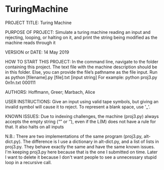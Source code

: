 # TuringMachine
PROJECT TITLE: Turing Machine

PURPOSE OF PROJECT: Simulate a turing machine reading an input and rejecting, looping, or halting on it, and print the string being modified as the machine reads through it

VERSION or DATE: 14 May 2019

HOW TO START THIS PROJECT: 
In the command line, navigate to the folder containing this project. 
The text file with the machine description should be in this folder. Else, you can provide the file’s pathname as the file input. Run as python [filename].py [file].txt [input string] 
For example: python proj3.py 0n1n.txt 000111
  
AUTHORS: Hoffmann, Greer; Marbach, Alice

USER INSTRUCTIONS:
Give an input using valid tape symbols, but giving an invalid symbol will cause it to reject.
To represent a blank space, use '_'.

KNOWN ISSUES:
Due to indexing challenges, the machine (proj3.py) always accepts the empty string (“” or ‘’), even if the L(M) does not have a rule for that. It also halts on all inputs

N.B.: There are two implementations of the same program (proj3.py, alt-dict.py). The difference is I use a dictionary in alt-dict.py, and a list of lists in proj3.py. They behave exactly the same and have the same known issues.
I'm keeping proj3.py here because that is the one I submitted on time. Later I want to delete it because I don't want people to see a unnecessary stupid loop in a recursive call.
